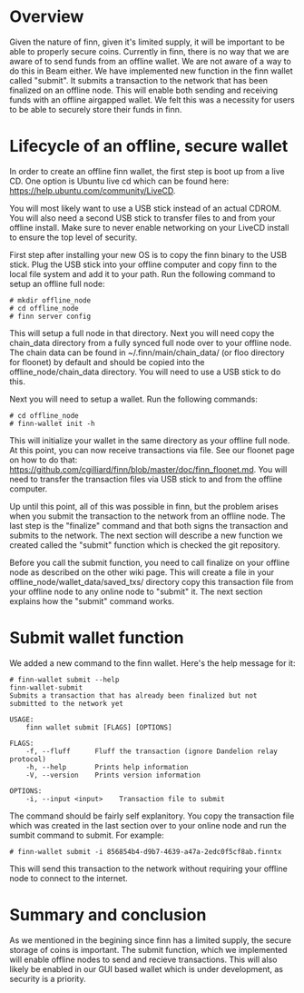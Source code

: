 # Overview #

Given the nature of finn, given it's limited supply, it will be important to be able to properly secure coins. Currently in
finn, there is no way that we are aware of to send funds from an offline wallet. We are not aware of a way to do this in
Beam either. We have implemented new function in the finn wallet called "submit". It submits a transaction to the network
that has been finalized on an offline node. This will enable both sending and receiving funds with an offline airgapped
wallet. We felt this was a necessity for users to be able to securely store their funds in finn.

# Lifecycle of an offline, secure wallet #

In order to create an offline finn wallet, the first step is boot up from a live CD. One option is Ubuntu live cd which can
be found here: https://help.ubuntu.com/community/LiveCD.

You will most likely want to use a USB stick instead of an actual CDROM. You will also need a second USB stick to transfer
files to and from your offline install. Make sure to never enable networking on your LiveCD install to ensure the top level
of security.

First step after installing your new OS is to copy the finn binary to the USB stick. Plug the USB stick into your offline
computer and copy finn to the local file system and add it to your path. Run the following command to setup an offline full
node:

```
# mkdir offline_node
# cd offline_node
# finn server config
```

This will setup a full node in that directory. Next you will need copy the chain_data directory from a fully synced full node
over to your offline node. The chain data can be found in ~/.finn/main/chain_data/ (or floo directory for floonet) by default
and should be copied into the offline_node/chain_data directory. You will need to use a USB stick to do this.

Next you will need to setup a wallet. Run the following commands:

```
# cd offline_node
# finn-wallet init -h
```

This will initialize your wallet in the same directory as your offline full node. At this point, you can now receive
transactions via file. See our floonet page on how to do that:
https://github.com/cgilliard/finn/blob/master/doc/finn_floonet.md. You will need to transfer the transaction files via USB
stick to and from the offline computer.

Up until this point, all of this was possible in finn, but the problem arises when you submit the transaction to the network
from an offline node. The last step is the "finalize" command and that both signs the transaction and submits to the network.
The next section will describe a new function we created called the "submit" function which is checked the git repository.

Before you call the submit function, you need to call finalize on your offline node as described on the other wiki page. This
will create a file in your offline_node/wallet_data/saved_txs/ directory copy this transaction file from your offline node
to any online node to "submit" it. The next section explains how the "submit" command works.

# Submit wallet function #

We added a new command to the finn wallet. Here's the help message for it:

```
# finn-wallet submit --help
finn-wallet-submit 
Submits a transaction that has already been finalized but not submitted to the network yet

USAGE:
    finn wallet submit [FLAGS] [OPTIONS]

FLAGS:
    -f, --fluff      Fluff the transaction (ignore Dandelion relay protocol)
    -h, --help       Prints help information
    -V, --version    Prints version information

OPTIONS:
    -i, --input <input>    Transaction file to submit
```

The command should be fairly self explanitory. You copy the transaction file which was created in the last section over to
your online node and run the sumbit command to submit. For example:

```
# finn-wallet submit -i 856854b4-d9b7-4639-a47a-2edc0f5cf8ab.finntx
```

This will send this transaction to the network without requiring your offline node to connect to the internet.

# Summary and conclusion #

As we mentioned in the begining since finn has a limited supply, the secure storage of coins is important. The submit function,
which we implemented will enable offline nodes to send and recieve transactions. This will also likely be enabled in our GUI
based wallet which is under development, as security is a priority.
